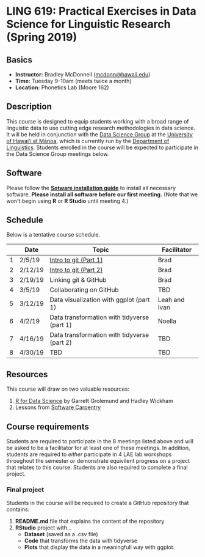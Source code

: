 
# LING 619: Practical Exercises in Data Science for Linguistic Research (Spring 2019)


## Basics
* **Instructor:** Bradley McDonnell (mcdonn@hawaii.edu)
* **Time:** Tuesday 9-10am (meets twice a month)
* **Location:** Phonetics Lab (Moore 162) 

## Description
This course is designed to equip students working with a broad range of linguistic data to use cutting edge research methodologies in data science. It will be held in conjunction with the [Data Science Group](https://github.com/uhm-dsg) at the [University of Hawai‘i at Mānoa](https://manoa.hawaii.edu/), which is currently run by the [Department of Linguistics](http://ling.hawaii.edu/). Students enrolled in the course will be expected to participate in the Data Science Group meetings below.  

## Software
Please follow the [**Sotware installation guide**](installation.md) to install all necessary software. **Please install all software before our first meeting.** (Note that we won't begin using **R** or **R Studio** until meeting 4.) 

## Schedule
Below is a tentative course schedule. 

|   | **Date** | **Topic**                                   | **Facilitator** |
|---|----------|---------------------------------------------|-----------------|
| 1 | 2/5/19   | [Intro to git (Part 1)](intro_to_git_p1.md) | Brad            |
| 2 | 2/12/19  | [Intro to git (Part 2)](intro_to_git_p2.md) | Brad            | 
| 3 | 2/19/19  | Linking git & GitHub                        | Brad            |
| 4 | 3/5/19   | Collaborating on GitHub                     | TBD             |
| 5 | 3/12/19  | Data visualization with ggplot (part 1)     | Leah and Ivan   |
| 6 | 4/2/19   | Data transformation with tidyverse (part 1) | Noella          |
| 7 | 4/16/19  | Data transformation with tidyverse (part 2) | TBD             |
| 8 | 4/30/19  |  TBD                                        | TBD             |

## Resources
This course will draw on two valuable resources: 

1. [R for Data Science](https://r4ds.had.co.nz/) by Garrett Grolemund and Hadley Wickham
2. Lessons from [Software Carpentry](https://software-carpentry.org/lessons/)

## Course requirements
Students are required to participate in the 8 meetings listed above and will be asked to be a facilitator for at least one of these meetings. In addition, students are required to *either* participate in 4 LAE lab workshops throughout the semester *or* demonstrate equivilent  progress on a project that relates to this course. Students are also required to complete a final project.

### Final project
Students in the course will be required to create a GitHub repository that contains: 

1. **README.md** file that explains the content of the repository 
1. **RStudio** project with... 
    * **Dataset** (saved as a .csv file)
    * **Code** that transforms the data with tidyverse
    * **Plots** that display the data in a meaningfull way with ggplot.
